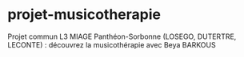 # projet-musicotherapie
Projet commun L3 MIAGE Panthéon-Sorbonne (LOSEGO, DUTERTRE, LECONTE) : découvrez la musicothérapie avec Beya BARKOUS
